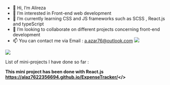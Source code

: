 - 👋 Hi, I’m Alireza
- 👀 I’m interested in Front-end web development 
- 🌱 I’m currently learning CSS and JS frameworks such as SCSS , React.js and typeScript
- 💞️ I’m looking to collaborate on different projects concerning front-end development
- 📫 You can contact me via Email : a.azar76@outlook.com <a href="https://www.linkedin.com/in/alireza-a-8836a0195/"><img src="https://img.shields.io/badge/-Linkedin-blue"/></a> 

<img src="https://github-readme-stats.vercel.app/api?username=alaz7622356694&show_icons=true&theme=radical"/>

List of mini-projects I have done so far :

<strong>This mini project has been done with React.js https://alaz7622356694.github.io/ExpenseTracker/</>





